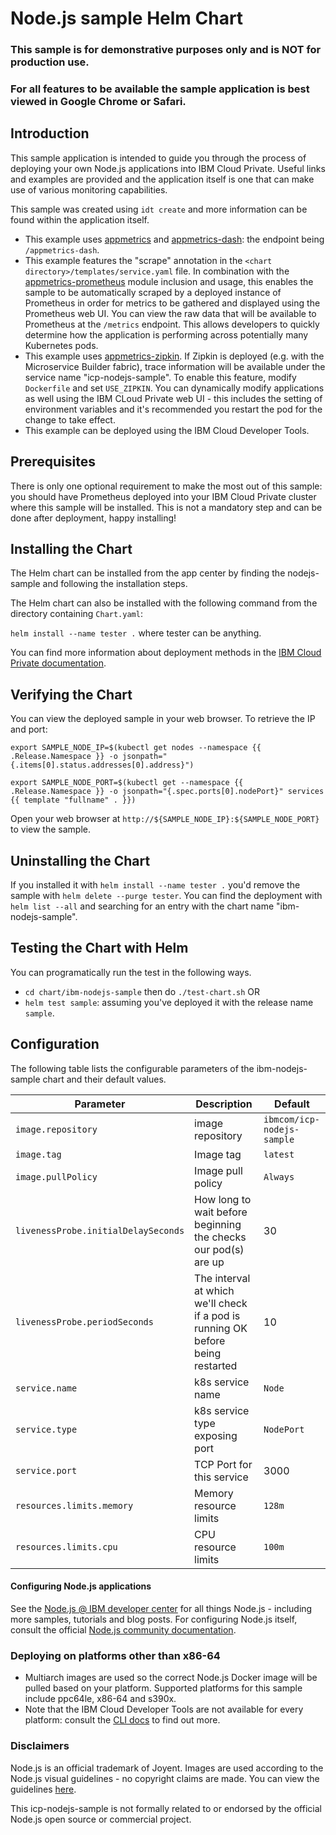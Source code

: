 # Node.js sample Helm Chart

### This sample is for demonstrative purposes only and is NOT for production use. ###

### For all features to be available the sample application is best viewed in Google Chrome or Safari.

## Introduction
This sample application is intended to guide you through the process of deploying your own Node.js applications into IBM Cloud Private. Useful links and examples are provided and the 
application itself is one that can make use of various monitoring capabilities.

This sample was created using `idt create` and more information can be found within the application itself.

- This example uses [appmetrics](https://github.com/RuntimeTools/appmetrics) and [appmetrics-dash](https://github.com/RuntimeTools/appmetrics-dash): the endpoint being `/appmetrics-dash`.
- This example features the "scrape" annotation in the `<chart directory>/templates/service.yaml` file. In combination with the [appmetrics-prometheus](https://github.com/RuntimeTools/appmetrics-prometheus) module inclusion and usage, this enables the sample to be automatically scraped by a deployed instance of Prometheus in order for metrics to be gathered and displayed using the Prometheus web UI. You can view the raw data that will be available to Prometheus at the `/metrics` endpoint.
This allows developers to quickly determine how the application is performing across potentially many Kubernetes pods.
- This example uses [appmetrics-zipkin](https://github.com/RuntimeTools/appmetrics-zipkin). If Zipkin is deployed (e.g. with the Microservice Builder fabric), trace information will be available under the service name "icp-nodejs-sample". To enable this feature, modify `Dockerfile` and set `USE_ZIPKIN`. You can dynamically modify applications as well using the IBM CLoud Private web UI - this includes the setting of environment variables and it's recommended you restart the pod for the change to take effect.
- This example can be deployed using the IBM Cloud Developer Tools.

## Prerequisites

There is only one optional requirement to make the most out of this sample: you should have Prometheus deployed into your IBM Cloud Private cluster where this sample will be installed. This is not a mandatory step and can be done after deployment, happy installing!

## Installing the Chart

The Helm chart can be installed from the app center by finding the nodejs-sample and following the installation steps.

The Helm chart can also be installed with the following command from the directory containing `Chart.yaml`:

`helm install --name tester .` where tester can be anything.

You can find more information about deployment methods in the [IBM Cloud Private documentation](https://www.ibm.com/support/knowledgecenter/SSBS6K/product_welcome_cloud_private.html).

## Verifying the Chart
You can view the deployed sample in your web browser. To retrieve the IP and port:

`export SAMPLE_NODE_IP=$(kubectl get nodes --namespace {{ .Release.Namespace }} -o jsonpath="{.items[0].status.addresses[0].address}")`

`export SAMPLE_NODE_PORT=$(kubectl get --namespace {{ .Release.Namespace }} -o jsonpath="{.spec.ports[0].nodePort}" services {{ template "fullname" . }})`

Open your web browser at `http://${SAMPLE_NODE_IP}:${SAMPLE_NODE_PORT}` to view the sample.

## Uninstalling the Chart

If you installed it with `helm install --name tester .` you'd remove the sample with `helm delete --purge tester`. You can find the deployment with `helm list --all` and searching for an entry with the chart name "ibm-nodejs-sample".

## Testing the Chart with Helm

You can programatically run the test in the following ways.
- `cd chart/ibm-nodejs-sample` then do `./test-chart.sh` OR
- `helm test sample`: assuming you've deployed it with the release name `sample`.

## Configuration

The following table lists the configurable parameters of the ibm-nodejs-sample chart and their default values.

| Parameter                  | Description                                     | Default                                                    |
| -----------------------    | ---------------------------------------------   | ---------------------------------------------------------- |
| `image.repository`         | image repository                                | `ibmcom/icp-nodejs-sample`                                 |
| `image.tag`                | Image tag                                       | `latest`                                                    |
| `image.pullPolicy`         | Image pull policy                               | `Always`                                                   |
| `livenessProbe.initialDelaySeconds`   | How long to wait before beginning the checks our pod(s) are up |   30                             |
| `livenessProbe.periodSeconds`         | The interval at which we'll check if a pod is running OK before being restarted     | 10          |
| `service.name`             | k8s service name                                | `Node`                                                     |
| `service.type`             | k8s service type exposing port                  | `NodePort`                                                 |
| `service.port`             | TCP Port for this service                       | 3000                                                       |
| `resources.limits.memory`  | Memory resource limits                          | `128m`                                                     |
| `resources.limits.cpu`     | CPU resource limits                             | `100m`                                                     |

#### Configuring Node.js applications

See the [Node.js @ IBM developer center](https://developer.ibm.com/node/) for all things Node.js - including more samples, tutorials and blog posts. For configuring Node.js itself, consult the official [Node.js community documentation](https://nodejs.org/en/docs/).

### Deploying on platforms other than x86-64
- Multiarch images are used so the correct Node.js Docker image will be pulled based on your platform. Supported platforms for this sample include ppc64le, x86-64 and s390x.
- Note that the IBM Cloud Developer Tools are not available for every platform: consult the [CLI docs](https://www.ibm.com/cloud/cli) to find out more.

### Disclaimers
Node.js is an official trademark of Joyent. Images are used according to the Node.js visual guidelines - no copyright claims are made. You can view the guidelines [here](https://nodejs.org/static/documents/foundation-visual-guidelines.pdf).

This icp-nodejs-sample is not formally related to or endorsed by the official Node.js open source or commercial project.

